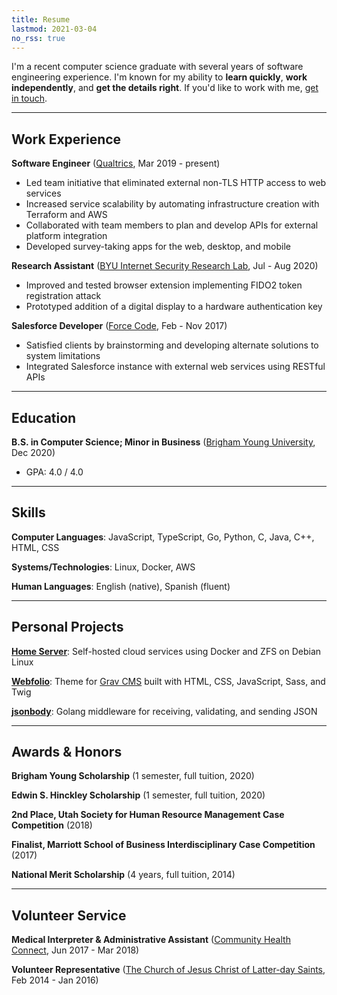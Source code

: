 ```yaml
---
title: Resume
lastmod: 2021-03-04
no_rss: true
---
```


I'm a recent computer science graduate with several years of software engineering experience. I'm known for my ability to **learn quickly**, **work independently**, and **get the details right**. If you'd like to work with me, [get in touch](mailto:hi@jasoncarloscox.com).

---

## Work Experience

**Software Engineer** ([Qualtrics](https://qualtrics.com), Mar 2019 - present)

- Led team initiative that eliminated external non-TLS HTTP access to web services
- Increased service scalability by automating infrastructure creation with Terraform and AWS
- Collaborated with team members to plan and develop APIs for external platform integration
- Developed survey-taking apps for the web, desktop, and mobile

**Research Assistant** ([BYU Internet Security Research Lab](https://isrl.byu.edu), Jul - Aug 2020)

- Improved and tested browser extension implementing FIDO2 token registration attack
- Prototyped addition of a digital display to a hardware authentication key

**Salesforce Developer** ([Force Code](https://force-code.com), Feb - Nov 2017)

- Satisfied clients by brainstorming and developing alternate solutions to system limitations
- Integrated Salesforce instance with external web services using RESTful APIs

---

## Education

**B.S. in Computer Science; Minor in Business** ([Brigham Young University](https://byu.edu), Dec 2020)

- GPA: 4.0 / 4.0

---

## Skills

**Computer Languages**: JavaScript, TypeScript, Go, Python, C, Java, C++, HTML, CSS

**Systems/Technologies**: Linux, Docker, AWS

**Human Languages**: English (native), Spanish (fluent)

---

## Personal Projects

[**Home Server**](/projects/home-server.html): Self-hosted cloud services using Docker and ZFS on Debian Linux

[**Webfolio**](https://github.com/jasonccox/grav-theme-webfolio): Theme for [Grav CMS](https://getgrav.org) built with HTML, CSS, JavaScript, Sass, and Twig

[**jsonbody**](https://github.com/jasonccox/jsonbody): Golang middleware for receiving, validating, and sending JSON

---

## Awards & Honors

**Brigham Young Scholarship** (1 semester, full tuition, 2020)

**Edwin S. Hinckley Scholarship** (1 semester, full tuition, 2020)

**2nd Place, Utah Society for Human Resource Management Case Competition** (2018)

**Finalist, Marriott School of Business Interdisciplinary Case Competition** (2017)

**National Merit Scholarship** (4 years, full tuition, 2014)

---

## Volunteer Service

**Medical Interpreter & Administrative Assistant** ([Community Health Connect](https://utahchc.org), Jun 2017 - Mar 2018)

**Volunteer Representative** ([The Church of Jesus Christ of Latter-day Saints](https://churchofjesuschrist.org), Feb 2014 - Jan 2016)
